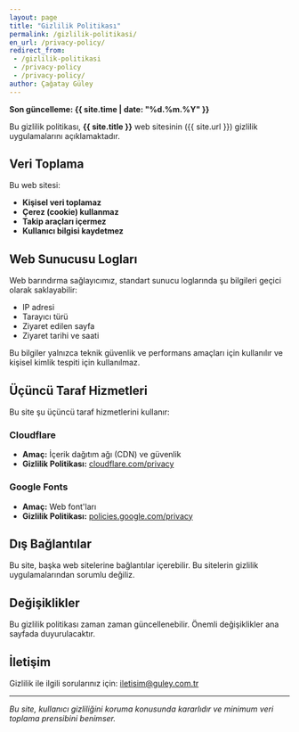 ```yaml
---
layout: page
title: "Gizlilik Politikası"
permalink: /gizlilik-politikasi/
en_url: /privacy-policy/
redirect_from:
 - /gizlilik-politikasi
 - /privacy-policy
 - /privacy-policy/
author: Çağatay Güley
---
```


**Son güncelleme: {{ site.time | date: "%d.%m.%Y" }}**

Bu gizlilik politikası, **{{ site.title }}** web sitesinin ({{ site.url }}) gizlilik uygulamalarını açıklamaktadır.

## Veri Toplama

Bu web sitesi:
- **Kişisel veri toplamaz**
- **Çerez (cookie) kullanmaz**
- **Takip araçları içermez**
- **Kullanıcı bilgisi kaydetmez**

## Web Sunucusu Logları

Web barındırma sağlayıcımız, standart sunucu loglarında şu bilgileri geçici olarak saklayabilir:
- IP adresi
- Tarayıcı türü
- Ziyaret edilen sayfa
- Ziyaret tarihi ve saati

Bu bilgiler yalnızca teknik güvenlik ve performans amaçları için kullanılır ve kişisel kimlik tespiti için kullanılmaz.

## Üçüncü Taraf Hizmetleri

Bu site şu üçüncü taraf hizmetlerini kullanır:

### Cloudflare
- **Amaç:** İçerik dağıtım ağı (CDN) ve güvenlik
- **Gizlilik Politikası:** [cloudflare.com/privacy](https://www.cloudflare.com/privacy/)

### Google Fonts
- **Amaç:** Web font'ları
- **Gizlilik Politikası:** [policies.google.com/privacy](https://policies.google.com/privacy)

## Dış Bağlantılar

Bu site, başka web sitelerine bağlantılar içerebilir. Bu sitelerin gizlilik uygulamalarından sorumlu değiliz.

## Değişiklikler

Bu gizlilik politikası zaman zaman güncellenebilir. Önemli değişiklikler ana sayfada duyurulacaktır.

## İletişim

Gizlilik ile ilgili sorularınız için: [iletisim@guley.com.tr](mailto:iletisim@guley.com.tr)

---

*Bu site, kullanıcı gizliliğini koruma konusunda kararlıdır ve minimum veri toplama prensibini benimser.*